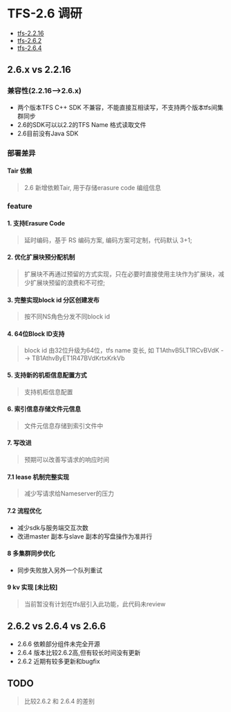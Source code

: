 # TFS-2.6 调研

* [tfs-2.2.16](http://code.taobao.org/svn/tfs/tags/release-2.2.16)
* [tfs-2.6.2]( http://code.taobao.org/svn/tfs/tags/release-2.6.2)
* [tfs-2.6.4]( http://code.taobao.org/svn/tfs/tags/release-2.6.4)



## 2.6.x vs 2.2.16

### 兼容性(2.2.16-->2.6.x)

* 两个版本TFS C++ SDK 不兼容，不能直接互相读写，不支持两个版本tfs间集群同步
* 2.6的SDK可以以2.2的TFS Name 格式读取文件
* 2.6目前没有Java SDK

### 部署差异

#### Tair 依赖
> 2.6 新增依赖Tair, 用于存储erasure code 编组信息

### feature

#### 1. 支持Erasure Code

> 延时编码，基于 RS 编码方案, 编码方案可定制，代码默认 3+1;

#### 2. 优化扩展块预分配机制
> 扩展块不再通过预留的方式实现，只在必要时直接使用主块作为扩展块，减少扩展块预留的浪费和不可控;

#### 3. 完整实现block id 分区创建发布
> 按不同NS角色分发不同block id

#### 4. 64位Block ID支持
> block id 由32位升级为64位，tfs name 变长, 如  T1AthvB5LT1RCvBVdK --> TB1AthvByET1R47BVdKrtxKrkVb

#### 5. 支持新的机柜信息配置方式
> 支持机柜信息配置

#### 6. 索引信息存储文件元信息
> 文件元信息存储到索引文件中

#### 7. 写改进
> 预期可以改善写请求的响应时间

#### 7.1 lease 机制完整实现
> 减少写请求给Nameserver的压力

#### 7.2 流程优化
* 减少sdk与服务端交互次数
* 改进master 副本与slave 副本的写盘操作为准并行

#### 8 多集群同步优化
* 同步失败放入另外一个队列重试

#### 9 kv 实现 [未比较]
> 当前暂没有计划在tfs层引入此功能，此代码未review

## 2.6.2 vs 2.6.4 vs 2.6.6
* 2.6.6 依赖部分组件未完全开源
* 2.6.4 版本比较2.6.2高,但有较长时间没有更新
* 2.6.2 近期有较多更新和bugfix


## TODO
> 比较2.6.2 和 2.6.4 的差别
